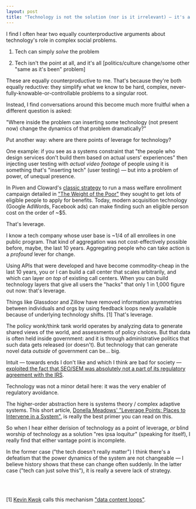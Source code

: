 ```yaml
---
layout: post
title: "Technology is not the solution (nor is it irrelevant) — it's a lever"
---
```


I find I often hear two equally counterproductive arguments about technology's role in complex social problems.

1. Tech can simply *solve* the problem

2. Tech isn't the point at all, and it's all [politics/culture change/some other "same as it's been" problem]

These are equally counterproductive to me. That's because they're both equally reductive: they simplify what we know to be hard, complex, never-fully-knowable-or-controllable problems to a singular root.

Instead, I find conversations around this become much more fruitful when a different question is asked:

"Where inside the problem can inserting some technology (not present now) change the dynamics of that problem dramatically?"

Put another way: where are there points of leverage for technology?

One example: if you see as a systems constraint that "the people who design services don't build them based on actual users' experiences" then injecting user testing with _actual video footage_ of people using it is something that's "inserting tech" (user testing) — but into a problem of power, of unequal presence.

In Piven and Cloward's [classic strategy](https://en.wikipedia.org/wiki/Cloward–Piven_strategy) to run a mass welfare enrollment campaign detailed in ["The Weight of the
Poor"](https://www.thenation.com/article/weight-poor-strategy-end-poverty/) they sought to get lots of eligible people to apply for benefits. Today, modern acquisition technology (Google AdWords, Facebook ads) can make finding such an eligible person cost on the order of ~$5.

That's leverage.

I know a tech company whose user base is ~1/4 of all enrollees in one public program. That kind of aggregation was not cost-effectively possible before, maybe, the last 10 years. Aggregating people who can take action is a *profound* lever for change.

Using APIs that were developed and have become commodity-cheap in the last 10 years, you or I can build a call center that scales arbitrarily, and which can layer _on top_ of existing call centers. When you can build technology layers that give all users the "hacks" that only 1 in 1,000 figure out now: that's leverage.

Things like Glassdoor and Zillow have removed information asymmetries between individuals and orgs by using feedback loops newly available because of underlying technology shifts. [1] That's leverage.

The policy wonk/think tank world operates by analyzing data to generate shared views of the world, and assessments of policy choices. But that data is often held inside government: and it is through administrative politics that such data gets released (or doesn't). But technology that can generate novel data _outside_ of government can be... big.

Intuit — towards ends I don't like and which I think are bad for society — [exploited the fact that SEO/SEM was absolutely not a part of its regulatory
agreement with the
IRS](https://www.propublica.org/article/turbotax-deliberately-hides-its-free-file-page-from-search-engines).

Technology was not a minor detail here: it was the very enabler of regulatory
avoidance.

The higher-order abstraction here is systems theory / complex adaptive systems. This short article, [Donella Meadows' "Leverage Points: Places to Intervene in a System"](http://donellameadows.org/archives/leverage-points-places-to-intervene-in-a-system/), is really the best primer you can read on this.

So when I hear either derision of technology as a point of leverage, _or_ blind worship of technology as a solution "res ipsa loquitur" (speaking for itself), I really find that either vantage point is incomplete.

In the former case ("the tech doesn't really matter") I think there's a defeatism that the power dynamics of the system are not changeable — I believe history shows that these can change often suddenly. In the latter case ("tech can just solve this"), it is really a severe lack of strategy.

<br>
<br>

[1] [Kevin Kwok](https://twitter.com/kevinakwok)
 calls this mechanism ["data content loops"](https://kwokchain.com/2019/04/09/making-uncommon-knowledge-common/).
